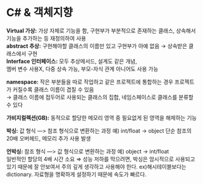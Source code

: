 # C# & 객체지향

**Virtual 가상:**  가상 자체로 기능을 함, 구현부가 부분적으로 존재하는 클래스, 상속해서 기능을 추가하는 등 재정의하여 사용  
**abstract 추상:** 구현해야할 클래스의 이름만 있고 구현부가 아예 없음 → 상속받은 클래스에서 구현  
**Interface 인터페이스:** 모두 추상메서드, 설계도 같은 개념,   
멤버 변수 사용X, 다중 상속 가능, 부모-자식 관계 아니어도 사용 가능  

**namespace:** 작은 부분들을 따로 작업하고 같은 프로젝트에 통합하는 경우 프로젝트가 커질수록 클래스 이름이 겹칠 수 있음   
→ 클래스 이름에 접두어로 사용되는 클래스의 집합, 네임스페이스로 클래스를 분류할 수 있다  

**가비지컬렉션(GB):** 동적으로 할당한 메모리 영역 중 필요없게 된 영역을 해제하는 기능  

**박싱:** 값 형식 —> 참조 형식으로 변환하는 과정 예) int/float → object
단순 참조의 20배 오버헤드, 메모리 추가 사용 발생

**언박싱:** 참조 형식 —> 값 형식으로 변환하는 과정 예) object → int/float  
일반적인 할당의 4배 시간 소요
⇒ 성능 저하를 막으려면, 박싱은 암시적으로 사용되고 있기 때문에 잘 안보여서 주의 깊게 생각하고 사용해야 한다. ex)해시테이블보다는 dictionary. 자료형을 명확하게 설정하기 때문에 속도가 빠르다.

